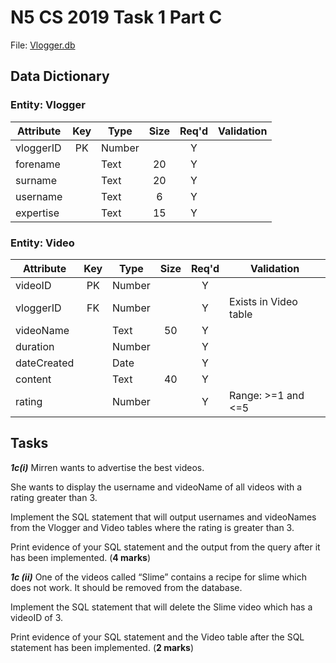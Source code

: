 # N5 CS 2019 Task 1 Part C


File: [Vlogger.db](assets/Vlogger.db "Download file")

## Data Dictionary

### Entity: Vlogger

| Attribute | Key   | Type   | Size  | Req'd | Validation |
| --------- | :---: | ----   | :---: | :---: | ---------- |
| vloggerID | PK    | Number |       | Y     | |
| forename  |       | Text   | 20    | Y     | |
| surname   |       | Text   | 20    | Y     | |
| username  |       | Text   | 6     | Y     | |
| expertise |       | Text   | 15    | Y     | |

### Entity: Video

| Attribute   | Key   | Type   | Size  | Req'd | Validation |
| ---------   | :---: | ----   | :---: | :---: | ---------- |
| videoID     | PK    | Number |       | Y     | |
| vloggerID   | FK    | Number |       | Y     | Exists in Video table |
| videoName   |       | Text   | 50    | Y     | |
| duration    |       | Number |       | Y     | |
| dateCreated |       | Date   |       | Y     | |
| content     |       | Text   | 40    | Y     | |
| rating      |       | Number |       | Y     | Range: >=1 and <=5|


## Tasks

___1c(i)___ Mirren wants to advertise the best videos.

She wants to display the username and videoName of all videos with a rating greater than 3.

Implement the SQL statement that will output usernames and videoNames from the Vlogger and Video tables where the rating is greater than 3.

Print evidence of your SQL statement and the output from the query after it has been implemented. (__4 marks__)


___1c (ii)___ One of the videos called “Slime” contains a recipe for slime which does not work.
It should be removed from the database.

Implement the SQL statement that will delete the Slime video which has a videoID of 3.

Print evidence of your SQL statement and the Video table after the SQL statement has been implemented. (__2 marks__)
